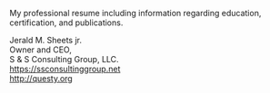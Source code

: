 My professional resume including information regarding
education, certification, and publications.

Jerald M. Sheets jr.<br>
Owner and CEO,<br>
S & S Consulting Group, LLC.<br>
https://ssconsultinggroup.net<br>
http://questy.org<br>
